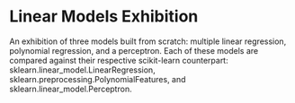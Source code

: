 # Linear Models Exhibition
An exhibition of three models built from scratch: multiple linear regression, polynomial regression, and a perceptron.  Each of these models are compared against their respective scikit-learn counterpart: sklearn.linear_model.LinearRegression, sklearn.preprocessing.PolynomialFeatures, and sklearn.linear_model.Perceptron. 
